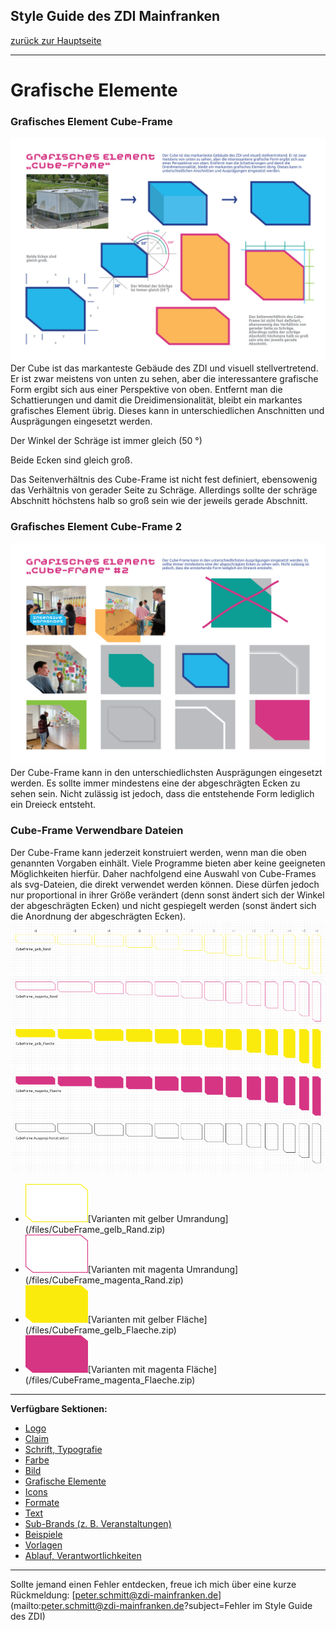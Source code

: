 ## Style Guide des ZDI Mainfranken
[zurück zur Hauptseite](Readme.md)

---

# Grafische Elemente
### Grafisches Element Cube-Frame
![Cube-Frame](/images/Cube-Frame.png)
Der Cube ist das markanteste Gebäude des ZDI und visuell stellvertretend. Er ist zwar meistens von unten zu sehen, aber die interessantere grafische Form ergibt sich aus einer Perspektive von oben. Entfernt man die Schattierungen und damit die Dreidimensionalität, bleibt ein markantes grafisches Element übrig. Dieses kann in unterschiedlichen Anschnitten und Ausprägungen eingesetzt werden.

Der Winkel der Schräge ist immer gleich (50 °)

Beide Ecken sind gleich groß.

Das Seitenverhältnis des Cube-Frame ist nicht fest definiert, ebensowenig das Verhältnis von gerader Seite zu Schräge. Allerdings sollte der schräge Abschnitt höchstens halb so groß sein wie der jeweils gerade Abschnitt.

### Grafisches Element Cube-Frame 2
![Cube-Frame 2](/images/Cube-Frame-2.png)
Der Cube-Frame kann in den unterschiedlichsten Ausprägungen eingesetzt werden. Es sollte immer mindestens eine der abgeschrägten Ecken zu sehen sein. Nicht zulässig ist jedoch, dass die entstehende Form lediglich ein Dreieck entsteht.

### Cube-Frame Verwendbare Dateien

Der Cube-Frame kann jederzeit konstruiert werden, wenn man die oben genannten Vorgaben einhält. Viele Programme bieten aber keine geeigneten Möglichkeiten hierfür. Daher nachfolgend eine Auswahl von Cube-Frames als svg-Dateien, die direkt verwendet werden können. Diese dürfen jedoch nur proportional in ihrer Größe verändert (denn sonst ändert sich der Winkel der abgeschrägten Ecken) und nicht gespiegelt werden (sonst ändert sich die Anordnung der abgeschrägten Ecken).
![Cube-Frame verwendbare Dateien](/images/Cube_Frame_Varianten.png)
* ![Vorschau](/images/Cube-Frame_gelb_Rand_Vorschau.png)[Varianten mit gelber Umrandung] (/files/CubeFrame_gelb_Rand.zip)
* ![Vorschau](/images/Cube-Frame_magenta_Rand_Vorschau.png)[Varianten mit magenta Umrandung] (/files/CubeFrame_magenta_Rand.zip)
* ![Vorschau](/images/Cube-Frame_gelb_Flaeche_Vorschau.png)[Varianten mit gelber Fläche] (/files/CubeFrame_gelb_Flaeche.zip)
* ![Vorschau](/images/Cube-Frame_magenta_Flaeche_Vorschau.png)[Varianten mit magenta Fläche] (/files/CubeFrame_magenta_Flaeche.zip)

---

**Verfügbare Sektionen:**

* [Logo](Logo.md)
* [Claim](Claim.md)
* [Schrift, Typografie](Schrift_Typografie.md)
* [Farbe](Farbe.md)
* [Bild](Bild.md)
* [Grafische Elemente](Grafische_Elemente.md)
* [Icons](Icons.md)
* [Formate](Formate.md)
* [Text](Text.md)
* [Sub-Brands (z. B. Veranstaltungen)](Subbrands_zB_Veranstaltungen.md)
* [Beispiele](Beispiele.md)
* [Vorlagen](Vorlagen.md)
* [Ablauf, Verantwortlichkeiten](Ablauf_Verantwortlichkeiten.md)


---

Sollte jemand einen Fehler entdecken, freue ich mich über eine kurze Rückmeldung: [peter.schmitt@zdi-mainfranken.de](mailto:peter.schmitt@zdi-mainfranken.de?subject=Fehler im Style Guide des ZDI)